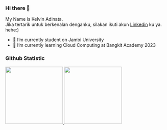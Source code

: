 ### Hi there 👋
My Name is Kelvin Adinata.\
Jika tertarik untuk berkenalan denganku, silakan ikuti akun [Linkedin](https://www.linkedin.com/in/kelvin-adinata-b26997229/) ku ya. hehe:)



- 🔭 I’m currently student on Jambi University
- 🌱 I’m currently learning Cloud Computing at Bangkit Academy 2023

  
### Github Statistic
<p align="left">
<a href="https://github.com/vinwithin">
  <img height="180em" src="https://github-readme-stats-eight-theta.vercel.app/api?username=vinwithin&show_icons=true&theme=algolia&include_all_commits=true&count_private=true"/>
  <img height="180em" src="https://github-readme-stats-eight-theta.vercel.app/api/top-langs/?username=vinwithin&layout=compact&langs_count=8&theme=algolia"/>
</a>
</p>
